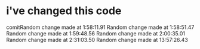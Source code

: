 # i've changed this code



comitRandom change made at  1:58:11.91 
Random change made at  1:58:51.47 
Random change made at  1:59:48.56 
Random change made at  2:00:35.01 
Random change made at  2:31:03.50 
Random change made at 13:57:26.43 
